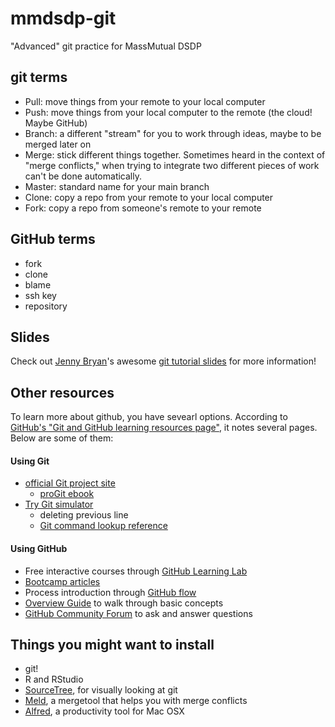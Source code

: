 # mmdsdp-git
"Advanced" git practice for MassMutual DSDP

## git terms
- Pull: move things from your remote to your local computer
- Push: move things from your local computer to the remote (the cloud! Maybe GitHub)
- Branch: a different "stream" for you to work through ideas, maybe to be merged later on
- Merge: stick different things together. Sometimes heard in the context of "merge conflicts," when trying to integrate two different pieces of work can't be done automatically.
- Master: standard name for your main branch
- Clone: copy a repo from your remote to your local computer
- Fork: copy a repo from someone's remote to your remote


## GitHub terms
* fork
* clone
* blame
* ssh key
* repository

## Slides
Check out [Jenny Bryan](https://github.com/jennybc)'s awesome [git tutorial slides](https://speakerdeck.com/jennybc/happy-git-and-github-for-the-user) for more information! 

## Other resources
To learn more about github, you have sevearl options. According to [GitHub's "Git and GitHub learning resources page"](https://help.github.com/articles/git-and-github-learning-resources/), it notes several pages. Below are some of them:

#### Using Git
* [official Git project site](https://git-scm.com/)
  + [proGit ebook](http://git-scm.com/book)
* [Try Git simulator](https://try.github.com/)
  + deleting previous line
  + [Git command lookup reference](http://gitref.org/)

#### Using GitHub
* Free interactive courses through [GitHub Learning Lab](https://lab.github.com/)
* [Bootcamp articles](https://help.github.com/categories/bootcamp/)
* Process introduction through [GitHub flow](https://guides.github.com/introduction/flow)
* [Overview Guide](https://guides.github.com/) to walk through basic concepts
* [GitHub Community Forum](https://github.community/) to ask and answer questions
  

## Things you might want to install

- git!
- R and RStudio
- [SourceTree](https://www.sourcetreeapp.com/), for visually looking at git
- [Meld](http://meldmerge.org/), a mergetool that helps you with merge conflicts
- [Alfred](https://www.alfredapp.com/), a productivity tool for Mac OSX
